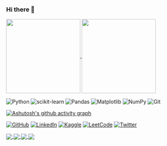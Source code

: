 ### Hi there 👋

<!--
**YESsPeace/YESsPeace** is a ✨ _special_ ✨ repository because its `README.md` (this file) appears on your GitHub profile.

Here are some ideas to get you started:

- 🔭 I’m currently working on ...
- 🌱 I’m currently learning ...
- 👯 I’m looking to collaborate on ...
- 🤔 I’m looking for help with ...
- 💬 Ask me about ...
- 📫 How to reach me: ...
- 😄 Pronouns: ...
- ⚡ Fun fact: ...
-->




<a href="https://github.com/anuraghazra/github-readme-stats">
  <img height=200 align="center" src="https://github-readme-stats.vercel.app/api?username=YESsPeace&show_icons=true&theme=radical" />
</a>

<a href="https://github.com/anuraghazra/convoychat">
  <img height=200 align="center" src="https://github-readme-stats.vercel.app/api/top-langs?username=YESsPeace&layout=donut&theme=radical&hide=Jupyter+Notebook&langs_count=8&card_height=320" />
</a>

![Python](https://img.shields.io/badge/python-3670A0?style=for-the-badge&logo=python&logoColor=ffdd54)
![scikit-learn](https://img.shields.io/badge/scikit--learn-%23F7931E.svg?style=for-the-badge&logo=scikit-learn&logoColor=white)
![Pandas](https://img.shields.io/badge/pandas-%23150458.svg?style=for-the-badge&logo=pandas&logoColor=white)
![Matplotlib](https://img.shields.io/badge/Matplotlib-%23ffffff.svg?style=for-the-badge&logo=Matplotlib&logoColor=black)
![NumPy](https://img.shields.io/badge/numpy-%23013243.svg?style=for-the-badge&logo=numpy&logoColor=white)
![Git](https://img.shields.io/badge/git-%23F05033.svg?style=for-the-badge&logo=git&logoColor=white)

[![Ashutosh's github activity graph](https://github-readme-activity-graph.vercel.app/graph?username=YESsPeace&bg_color=141321&color=9bfed4&title_color=fd428d&line=fd428d&point=f8d847&custom_title=Contribution+Graph)](https://github.com/ashutosh00710/github-readme-activity-graph)

[![GitHub](https://img.shields.io/badge/github-%23121011.svg?style=for-the-badge&logo=github&logoColor=white)](https://github.com/YESsPeace)
[![LinkedIn](https://img.shields.io/badge/linkedin-%230077B5.svg?style=for-the-badge&logo=linkedin&logoColor=white)]()
[![Kaggle](https://img.shields.io/badge/Kaggle-035a7d?style=for-the-badge&logo=kaggle&logoColor=white)](https://www.kaggle.com/yesspeace)
[![LeetCode](https://img.shields.io/badge/LeetCode-000000?style=for-the-badge&logo=LeetCode&logoColor=#d16c06)](https://leetcode.com/YessPeace)
[![Twitter](https://img.shields.io/badge/Twitter-%231DA1F2.svg?style=for-the-badge&logo=Twitter&logoColor=white)](https://twitter.com/yesspeace_)

<a href="https://github.com/EvaPeace/ai-news-telegram-bot">
  <img align="center" src="https://github-readme-stats.vercel.app/api/pin/?username=EvaPeace&repo=ai-news-telegram-bot&theme=radical" />
</a>

<a href="https://github.com/YESsPeace/simple-sign-language-recognition">
  <img align="center" src="https://github-readme-stats.vercel.app/api/pin/?username=YESsPeace&repo=simple-sign-language-recognition&theme=radical" />
</a>

<a href="https://github.com/YESsPeace/RU_EGE_Bot">
  <img align="center" src="https://github-readme-stats.vercel.app/api/pin/?username=YESsPeace&repo=RU_EGE_Bot&theme=radical" />
</a>

<a href="https://gist.github.com/YESsPeace/073813b423cac16aceb3ea05fae26904">
  <img align="center" src="https://github-readme-stats.vercel.app/api/gist?id=073813b423cac16aceb3ea05fae26904&theme=radical" />
</a>

<!--
[![KnlnKS's LeetCode stats](https://leetcode-stats-six.vercel.app/?username=YessPeace&theme=dark)](https://leetcode.com/YessPeace)
-->
